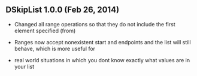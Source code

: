 ## DSkipList 1.0.0 (Feb 26, 2014) ##

* Changed all range operations so that they do not include the first element specified (from)

* Ranges now accept nonexistent start and endpoints and the list will still behave, which is more useful for
* real world situations in which you dont know exactly what values are in your list

